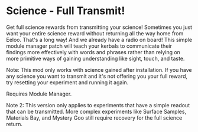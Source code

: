 # Science - Full Transmit!
Get full science rewards from transmitting your science! Sometimes you just want your entire science reward without returning all the way home from Eeloo. That's a long way! And we already have a radio on board! This simple module manager patch will teach your kerbals to communicate their findings more effectively with words and phrases rather than relying on more primitive ways of gaining understanding like sight, touch, and taste.

Note: This mod only works with science gained after installation. If you have any science you want to transmit and it's not offering you your full reward, try resetting your experiment and running it again.

Requires Module Manager.

Note 2: This version only applies to experiments that have a simple readout that can be transmitted. More complex experiments like Surface Samples, Materials Bay, and Mystery Goo still require recovery for the full science return.
